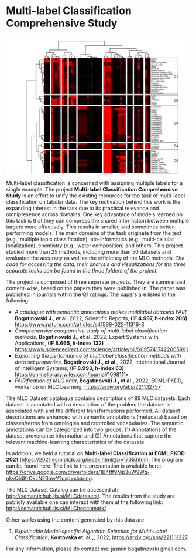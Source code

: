 # Multi-label Classification Comprehensive Study


![image](bkgd.jpg)

Multi-label classification is concerned with assigning multiple labels for a single example. The project **Multi-label Classification Comprehensive Study** is an effort to unify the existing resources
for the task of multi-label classification on tabular data. The key motivation behind this work is the expanding interest in the task due to its practical relevance and omnipresence across domains.
One key advantage of models learned on this task is that they can compress the shared information between multiple targets more effectively. This results in 
smaller, and sometimes better-performing models. The main domains of the task originate from the text (e.g., multiple topic classification), bio-informatics (e.g., multi-cellular localization), chemistry (e.g., water composition) and others.
This project studied more than 25 methods, including more than 50 datasets and evaluated the accuracy as well as the efficiency of the MLC methods.
*The code for accessing the data, their analysis and visualizations for the three separate tasks can be found in the three folders of the project.*

The project is composed of three separate projects. They are summarized content-wise, based on the papers they were published in. The paper was published in journals within the Q1 ratings. 
The papers are listed in the following:  



* *A catalogue with semantic annotations makes multilabel datasets FAIR*, **Bogatinovski J., et al.** 2022, Scientific Reports, **(IF 4.997, h-index 206)** https://www.nature.com/articles/s41598-022-11316-3
* *Comprehensive comparative study of multi-label classification methods*, **Bogatinovski J., et al.** 2022, Expert Systems with Applications, **(IF 8.665, h-index 132)** https://www.sciencedirect.com/science/article/pii/S0957417422005991
* *Explaining the performance of multilabel classification methods with data set properties*, **Bogatinovski J., et al.**, 2022, International Journal of Intelligent Systems, **(IF 8.993, h-index 63)** https://onlinelibrary.wiley.com/journal/1098111x
* *FAIRification of MLC data*, **Bogatinovski J., et al.**, 2022, ECML-PKDD, workshop on MLC Learning, https://arxiv.org/abs/2211.12757

The MLC Dataset catalogue contains descriptions of 89 MLC datasets. Each dataset is annotated with a description of the problem the dataset is associated with and the different transformations performed. All dataset descriptions are enhanced with semantic annotations (metadata) based on classes/terms from ontologies and controlled vocabularies. The semantic annotations can be categorized into two groups: (1) Annotations of the dataset provenance information and (2) Annotations that capture the relevant machine-learning characteristics of the datasets.

In addition, we held a tutorial on **Multi-label Classification at ECML PKDD 2021** (https://2021.ecmlpkdd.org/index.html@p=1705.html). The program can be found here: 
The link to the presentation is available here: https://drive.google.com/drive/folders/1B4tff9Mp3uW9Wq-nkvQj4KrOkLNF0mvY?usp=sharing. 

The MLC Dataset Catalog can be accessed at: http://semantichub.ijs.si/MLCdatasets/.
The results from the study are publicly available one can interact with them at the following link: http://semantichub.ijs.si/MLCbenchmark/.

Other works using the content generated by this data are: 

1. *Explainable Model-specific Algorithm Selection for Multi-Label Classification*, **Kostovska et. al.,**, 2022, https://arxiv.org/abs/2211.11227 

For any information, please do contact me: jasmin <dot> bogatinovski <at> gmail <dot> com.